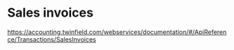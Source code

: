 # Sales invoices

https://accounting.twinfield.com/webservices/documentation/#/ApiReference/Transactions/SalesInvoices
